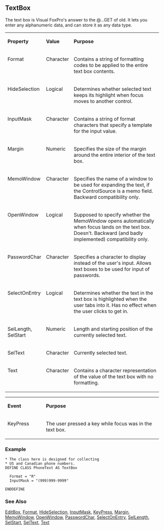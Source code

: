 ## TextBox

The text box is Visual FoxPro's answer to the @...GET of old. It lets you enter any alphanumeric data, and can store it as any data type.

<table>
<tr>
  <td width="25%" valign="top">
  <p><b>Property</b></p>
  </td>
  <td width="14%" valign="top">
  <p><b>Value</b></p>
  </td>
  <td width="61%" valign="top">
  <p><b>Purpose</b></p>
  </td>
 </tr>
<tr>
  <td width="25%" valign="top">
  <p>Format</p>
  </td>
  <td width="14%" valign="top">
  <p>Character</p>
  </td>
  <td width="61%" valign="top">
  <p>Contains a string of formatting codes to be applied to the entire text box contents.</p>
  </td>
 </tr>
<tr>
  <td width="25%" valign="top">
  <p>HideSelection</p>
  </td>
  <td width="14%" valign="top">
  <p>Logical</p>
  </td>
  <td width="61%" valign="top">
  <p>Determines whether selected text keeps its highlight when focus moves to another control.</p>
  </td>
 </tr>
<tr>
  <td width="25%" valign="top">
  <p>InputMask</p>
  </td>
  <td width="14%" valign="top">
  <p>Character</p>
  </td>
  <td width="61%" valign="top">
  <p>Contains a string of format characters that specify a template for the input value.</p>
  </td>
 </tr>
<tr>
  <td width="25%" valign="top">
  <p>Margin</p>
  </td>
  <td width="14%" valign="top">
  <p>Numeric</p>
  </td>
  <td width="61%" valign="top">
  <p>Specifies the size of the margin around the entire interior of the text box.</p>
  </td>
 </tr>
<tr>
  <td width="25%" valign="top">
  <p>MemoWindow</p>
  </td>
  <td width="14%" valign="top">
  <p>Character</p>
  </td>
  <td width="61%" valign="top">
  <p>Specifies the name of a window to be used for expanding the text, if the ControlSource is a memo field. Backward compatibility only.<b ></b></p>
  </td>
 </tr>
<tr>
  <td width="25%" valign="top">
  <p>OpenWindow</p>
  </td>
  <td width="14%" valign="top">
  <p>Logical</p>
  </td>
  <td width="61%" valign="top">
  <p>Supposed to specify whether the MemoWindow opens automatically when focus lands on the text box. Doesn't. Backward (and badly implemented) compatibility only.</p>
  </td>
 </tr>
<tr>
  <td width="25%" valign="top">
  <p>PasswordChar</p>
  </td>
  <td width="14%" valign="top">
  <p>Character</p>
  </td>
  <td width="61%" valign="top">
  <p>Specifies a character to display instead of the user's input. Allows text boxes to be used for input of passwords.</p>
  </td>
 </tr>
<tr>
  <td width="25%" valign="top">
  <p>SelectOnEntry</p>
  </td>
  <td width="14%" valign="top">
  <p>Logical</p>
  </td>
  <td width="61%" valign="top">
  <p>Determines whether the text in the text box is highlighted when the user tabs into it. Has no effect when the user clicks to get in.</p>
  </td>
 </tr>
<tr>
  <td width="25%" valign="top">
  <p>SelLength, SelStart</p>
  </td>
  <td width="14%" valign="top">
  <p>Numeric</p>
  </td>
  <td width="61%" valign="top">
  <p>Length and starting position of the currently selected text.</p>
  </td>
 </tr>
<tr>
  <td width="25%" valign="top">
  <p>SelText</p>
  </td>
  <td width="14%" valign="top">
  <p>Character</p>
  </td>
  <td width="61%" valign="top">
  <p>Currently selected text.</p>
  </td>
 </tr>
<tr>
  <td width="25%" valign="top">
  <p>Text</p>
  </td>
  <td width="14%" valign="top">
  <p>Character</p>
  </td>
  <td width="61%" valign="top">
  <p>Contains a character representation of the value of the text box with no formatting.</p>
  </td>
 </tr>
</table>

<table>
<tr>
  <td width="25%" valign="top">
  <p><b>Event</b></p>
  </td>
  <td width="75%" valign="top">
  <p><b>Purpose</b></p>
  </td>
 </tr>
<tr>
  <td width="25%" valign="top">
  <p>KeyPress</p>
  </td>
  <td width="75%" valign="top">
  <p>The user pressed a key while focus was in the text box.</p>
  </td>
 </tr>
</table>

### Example

```foxpro
* The class here is designed for collecting
* US and Canadian phone numbers.
DEFINE CLASS PhoneText AS TextBox

  Format = "R"
  InputMask = "(999)999-9999"

ENDDEFINE
```
### See Also

[EditBox](s4g498.md), [Format](s4g312.md), [HideSelection](s4g506.md), [InputMask](s4g311.md), [KeyPress](s4g374.md), [Margin](s4g557.md), [MemoWindow](s4g559.md), [OpenWindow](s4g559.md), [PasswordChar](s4g380.md), [SelectOnEntry](s4g563.md), [SelLength](s4g391.md), [SelStart](s4g391.md), [SelText](s4g391.md), [Text](s4g414.md)